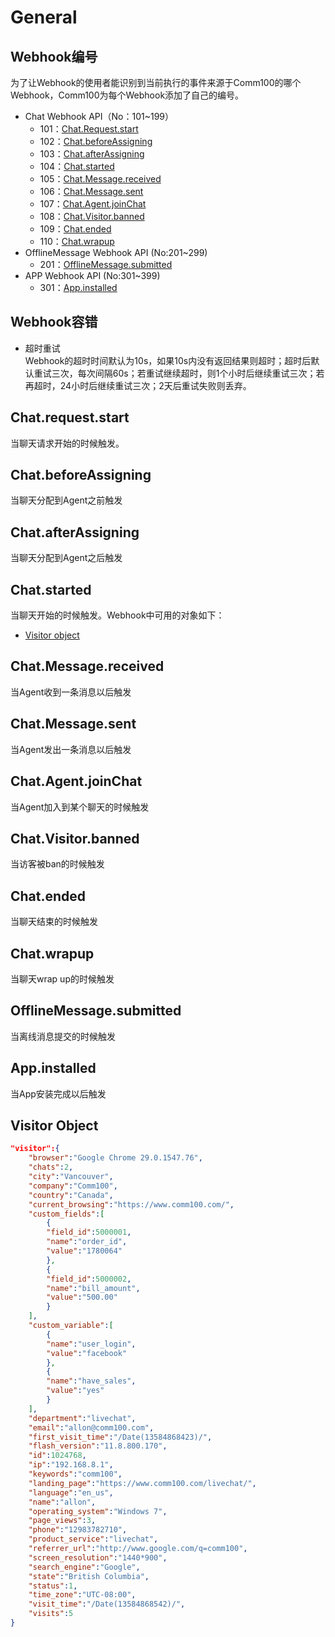 # General

## Webhook编号
  为了让Webhook的使用者能识别到当前执行的事件来源于Comm100的哪个Webhook，Comm100为每个Webhook添加了自己的编号。
  - Chat Webhook API（No：101~199）
    + 101：[Chat.Request.start](#chat-request-start)
    + 102：[Chat.beforeAssigning](#chat-beforeassigning)
    + 103：[Chat.afterAssigning](#chat-afterassigning)
    + 104：[Chat.started](#chat-started)
    + 105：[Chat.Message.received](#chat-message-received)
    + 106：[Chat.Message.sent](#chat-message-sent)
    + 107：[Chat.Agent.joinChat](#chat-agent-joinchat)
    + 108：[Chat.Visitor.banned](#chat-visitor-banned)
    + 109：[Chat.ended](#chat-ended)
    + 110：[Chat.wrapup](#chat-wrapup)
  - OfflineMessage Webhook API (No:201~299)
    + 201：[OfflineMessage.submitted](#offlinemessage-submitted)
  - APP Webhook API (No:301~399)
    + 301：[App.installed](#app-installed)

## Webhook容错
  - 超时重试  
    Webhook的超时时间默认为10s，如果10s内没有返回结果则超时；超时后默认重试三次，每次间隔60s；若重试继续超时，则1个小时后继续重试三次；若再超时，24小时后继续重试三次；2天后重试失败则丢弃。

## Chat.request.start
  当聊天请求开始的时候触发。

## Chat.beforeAssigning
  当聊天分配到Agent之前触发

## Chat.afterAssigning
  当聊天分配到Agent之后触发

## Chat.started
  当聊天开始的时候触发。Webhook中可用的对象如下：
  - [Visitor object](#visitor-object)

## Chat.Message.received
  当Agent收到一条消息以后触发

## Chat.Message.sent
  当Agent发出一条消息以后触发

## Chat.Agent.joinChat
  当Agent加入到某个聊天的时候触发

## Chat.Visitor.banned
  当访客被ban的时候触发

## Chat.ended
  当聊天结束的时候触发

## Chat.wrapup
  当聊天wrap up的时候触发

## OfflineMessage.submitted
  当离线消息提交的时候触发

## App.installed 
  当App安装完成以后触发

## Visitor Object
```json
"visitor":{
    "browser":"Google Chrome 29.0.1547.76",
    "chats":2,
    "city":"Vancouver",
    "company":"Comm100",
    "country":"Canada",
    "current_browsing":"https://www.comm100.com/",
    "custom_fields":[
        {
        "field_id":5000001,
        "name":"order_id",
        "value":"1780064"
        },
        {
        "field_id":5000002,
        "name":"bill_amount",
        "value":"500.00"
        }
    ],
    "custom_variable":[
        {
        "name":"user_login",
        "value":"facebook"
        },
        {
        "name":"have_sales",
        "value":"yes"
        }
    ],
    "department":"livechat",
    "email":"allon@comm100.com",
    "first_visit_time":"/Date(13584868423)/",
    "flash_version":"11.8.800.170",
    "id":1024768,
    "ip":"192.168.8.1",
    "keywords":"comm100",
    "landing_page":"https://www.comm100.com/livechat/",
    "language":"en_us",
    "name":"allon",
    "operating_system":"Windows 7",
    "page_views":3,
    "phone":"12983782710",
    "product_service":"livechat",
    "referrer_url":"http://www.google.com/q=comm100",
    "screen_resolution":"1440*900",
    "search_engine":"Google",
    "state":"British Columbia",
    "status":1,
    "time_zone":"UTC-08:00",
    "visit_time":"/Date(13584868542)/",
    "visits":5
}
```